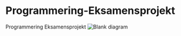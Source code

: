 # Programmering-Eksamensprojekt
Programmering Eksamensprojekt 
![Blank diagram](https://github.com/user-attachments/assets/26a0435e-9186-4804-8d8e-59edc6dcf9c0)

